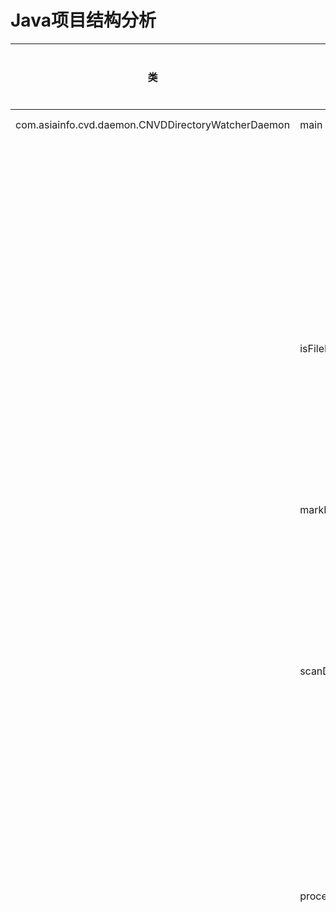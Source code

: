 # Java项目结构分析

| 类 | 方法 | 变量名 | 变量类型 | 变量位置 | 源文件位置 |
|---|------|-------|--------|--------|----------|
| com.asiainfo.cvd.daemon.CNVDDirectoryWatcherDaemon | main | | | | D:\8\src\main\java\com\asiainfo\cvd\daemon\CNVDDirectoryWatcherDaemon.java:33 / 方法:62 |
| | | task | com.asiainfo.cvd.daemon.TimerTask | 局部变量 | 行:73 |
| | | startTime | long | 局部变量 | 行:78 |
| | | timer | com.asiainfo.cvd.daemon.Timer | 局部变量 | 行:87 |
| | isFileProcessed | | | | D:\8\src\main\java\com\asiainfo\cvd\daemon\CNVDDirectoryWatcherDaemon.java:方法:102 |
| | | statusFile | com.asiainfo.cvd.daemon.File | 局部变量 | 行:104 |
| | | processStatus | com.asiainfo.cvd.daemon.Map<String, String> | 局部变量 | 行:108 |
| | markFileStatus | | | | D:\8\src\main\java\com\asiainfo\cvd\daemon\CNVDDirectoryWatcherDaemon.java:方法:119 |
| | | statusFile | com.asiainfo.cvd.daemon.File | 局部变量 | 行:120 |
| | | processStatus | com.asiainfo.cvd.daemon.Map<String, String> | 局部变量 | 行:121 |
| | scanDirectory | | | | D:\8\src\main\java\com\asiainfo\cvd\daemon\CNVDDirectoryWatcherDaemon.java:方法:135 |
| | | directory | com.asiainfo.cvd.daemon.File | 局部变量 | 行:136 |
| | | xmlFiles | com.asiainfo.cvd.daemon.List<File> | 局部变量 | 行:137 |
| | | startTime | long | 局部变量 | 行:143 |
| | processXmlFile | | | | D:\8\src\main\java\com\asiainfo\cvd\daemon\CNVDDirectoryWatcherDaemon.java:方法:153 |
| | | sourceFileNameWithoutSuffix | com.asiainfo.cvd.daemon.String | 局部变量 | 行:154 |
| | | dbf | javax.xml.parsers.DocumentBuilderFactory | 局部变量 | 行:164 |
| | | db | javax.xml.parsers.DocumentBuilder | 局部变量 | 行:165 |
| | | doc | org.w3c.dom.Document | 局部变量 | 行:166 |
| | | vulnerabilities | com.asiainfo.cvd.daemon.List<BoVulnerability> | 局部变量 | 行:168 |
| | | cves | com.asiainfo.cvd.daemon.List<BoVulnerabilityCve> | 局部变量 | 行:169 |
| | | products | com.asiainfo.cvd.daemon.List<BoVulnerabilityProduct> | 局部变量 | 行:170 |
| | | vulnerabilitiesNodeList | org.w3c.dom.NodeList | 局部变量 | 行:173 |
| | | i | int | 局部变量 | 行:175 |
| | | vulnerability | org.w3c.dom.Element | 局部变量 | 行:176 |
| | | number | com.asiainfo.cvd.daemon.String | 局部变量 | 行:179 |
| | | title | com.asiainfo.cvd.daemon.String | 局部变量 | 行:180 |
| | | serverity | com.asiainfo.cvd.daemon.String | 局部变量 | 行:181 |
| | | isEvent | com.asiainfo.cvd.daemon.String | 局部变量 | 行:182 |
| | | submitTime | com.asiainfo.cvd.daemon.String | 局部变量 | 行:183 |
| | | openTime | com.asiainfo.cvd.daemon.String | 局部变量 | 行:184 |
| | | referenceLink | com.asiainfo.cvd.daemon.String | 局部变量 | 行:185 |
| | | formalWay | com.asiainfo.cvd.daemon.String | 局部变量 | 行:186 |
| | | description | com.asiainfo.cvd.daemon.String | 局部变量 | 行:187 |
| | | patchName | com.asiainfo.cvd.daemon.String | 局部变量 | 行:188 |
| | | patchDescription | com.asiainfo.cvd.daemon.String | 局部变量 | 行:189 |
| | | boVulnerability | com.asiainfo.cvd.daemon.BoVulnerability | 局部变量 | 行:192 |
| | | cvesNodeList | org.w3c.dom.NodeList | 局部变量 | 行:209 |
| | | j | int | 局部变量 | 行:210 |
| | | cve | org.w3c.dom.Element | 局部变量 | 行:211 |
| | | cveNumber | com.asiainfo.cvd.daemon.String | 局部变量 | 行:212 |
| | | cveUrl | com.asiainfo.cvd.daemon.String | 局部变量 | 行:213 |
| | | boVulnerabilityCve | com.asiainfo.cvd.daemon.BoVulnerabilityCve | 局部变量 | 行:215 |
| | | productsNodeList | org.w3c.dom.NodeList | 局部变量 | 行:224 |
| | | k | int | 局部变量 | 行:225 |
| | | product | org.w3c.dom.Element | 局部变量 | 行:226 |
| | | name | com.asiainfo.cvd.daemon.String | 局部变量 | 行:227 |
| | | boVulnerabilityProduct | com.asiainfo.cvd.daemon.BoVulnerabilityProduct | 局部变量 | 行:229 |
| | | alertBrief | com.asiainfo.cvd.daemon.VulnerabilityAlertBrief | 局部变量 | 行:247 |
| | | alertList | com.asiainfo.cvd.daemon.List<VulnerabilityAlert> | 局部变量 | 行:250 |
| | | components | com.asiainfo.cvd.daemon.List<BoComponent> | 局部变量 | 行:251 |
| | | filterNames | com.asiainfo.cvd.daemon.List<String> | 局部变量 | 行:254 |
| | | boVulnerabilityProductList2 | com.asiainfo.cvd.daemon.List<BoVulnerabilityProduct> | 局部变量 | 行:257 |
| | | boVulnerability | com.asiainfo.cvd.daemon.BoVulnerability | 局部变量 | 行:262 |
| | | vulnerabilityAlert | com.asiainfo.cvd.daemon.VulnerabilityAlert | 局部变量 | 行:265 |
| | | startTime | long | 局部变量 | 行:287 |
| | backupXMLFileForException | | | | D:\8\src\main\java\com\asiainfo\cvd\daemon\CNVDDirectoryWatcherDaemon.java:方法:310 |
| | | sourceDirectory | com.asiainfo.cvd.daemon.String | 局部变量 | 行:311 |
| | | sourceFileName | com.asiainfo.cvd.daemon.String | 局部变量 | 行:312 |
| | | sourcePath | com.asiainfo.cvd.daemon.String | 局部变量 | 行:313 |
| | | backupDirectory | com.asiainfo.cvd.daemon.String | 局部变量 | 行:314 |
| | | backupPath | com.asiainfo.cvd.daemon.String | 局部变量 | 行:316 |
| | backupXMLFile | | | | D:\8\src\main\java\com\asiainfo\cvd\daemon\CNVDDirectoryWatcherDaemon.java:方法:330 |
| | | backupStartTime | long | 局部变量 | 行:332 |
| | | sourceDirectory | com.asiainfo.cvd.daemon.String | 局部变量 | 行:334 |
| | | sourceFileName | com.asiainfo.cvd.daemon.String | 局部变量 | 行:335 |
| | | sourcePath | com.asiainfo.cvd.daemon.String | 局部变量 | 行:336 |
| | | backupDirectory | com.asiainfo.cvd.daemon.String | 局部变量 | 行:337 |
| | | backupPath | com.asiainfo.cvd.daemon.String | 局部变量 | 行:339 |
| | | backupEndTime | long | 局部变量 | 行:351 |
| | createDirectory | | | | D:\8\src\main\java\com\asiainfo\cvd\daemon\CNVDDirectoryWatcherDaemon.java:方法:360 |
| | | file | com.asiainfo.cvd.daemon.File | 局部变量 | 行:361 |
| | | logger | org.slf4j.Logger | 类字段 | 行:35 |
| | | BASE_DIR | com.asiainfo.cvd.daemon.String | 类字段 | 行:38 |
| | | DIRECTORY_PATH | com.asiainfo.cvd.daemon.String | 类字段 | 行:41 |
| | | DATA_STORE_PATH | com.asiainfo.cvd.daemon.String | 类字段 | 行:44 |
| | | PROCESS_STATUS_FILE | com.asiainfo.cvd.daemon.String | 类字段 | 行:47 |
| | | objectMapper | com.fasterxml.jackson.databind.ObjectMapper | 类字段 | 行:50 |
| | | componentService | com.asiainfo.cvd.service.ComponentService | 类字段 | 行:56 |
| | | vulnerabilityService | com.asiainfo.cvd.service.VulnerabilityService | 类字段 | 行:57 |
| com.asiainfo.cvd.daemon.DataCleanupProcessor | cleanupDataStore | | | | D:\8\src\main\java\com\asiainfo\cvd\daemon\DataCleanupProcessor.java:14 / 方法:20 |
| | | dataStorePath | com.asiainfo.cvd.daemon.Path | 局部变量 | 行:22 |
| | deleteProcessStatus | | | | D:\8\src\main\java\com\asiainfo\cvd\daemon\DataCleanupProcessor.java:方法:48 |
| | | processStatusPath | com.asiainfo.cvd.daemon.Path | 局部变量 | 行:49 |
| | moveBackupFile | | | | D:\8\src\main\java\com\asiainfo\cvd\daemon\DataCleanupProcessor.java:方法:64 |
| | | sourcePath | com.asiainfo.cvd.daemon.Path | 局部变量 | 行:65 |
| | | targetPath | com.asiainfo.cvd.daemon.Path | 局部变量 | 行:66 |
| | moveBackupExceptionFile | | | | D:\8\src\main\java\com\asiainfo\cvd\daemon\DataCleanupProcessor.java:方法:80 |
| | | sourcePath | com.asiainfo.cvd.daemon.Path | 局部变量 | 行:81 |
| | | targetPath | com.asiainfo.cvd.daemon.Path | 局部变量 | 行:82 |
| | performFullCleanup | | | | D:\8\src\main\java\com\asiainfo\cvd\daemon\DataCleanupProcessor.java:方法:99 |
| | main | | | | D:\8\src\main\java\com\asiainfo\cvd\daemon\DataCleanupProcessor.java:方法:110 |
| | | logger | org.slf4j.Logger | 类字段 | 行:15 |
| com.asiainfo.cvd.daemon.EmailListBuilder | initializeIfNeeded | | | | D:\8\src\main\java\com\asiainfo\cvd\daemon\EmailListBuilder.java:20 / 方法:32 |
| | isTestMode | | | | D:\8\src\main\java\com\asiainfo\cvd\daemon\EmailListBuilder.java:方法:50 |
| | parseEmailList | | | | D:\8\src\main\java\com\asiainfo\cvd\daemon\EmailListBuilder.java:方法:62 |
| | getExpertEmails | | | | D:\8\src\main\java\com\asiainfo\cvd\daemon\EmailListBuilder.java:方法:77 |
| | | testEmails | java.util.List<String> | 局部变量 | 行:81 |
| | | expertList | com.asiainfo.cvd.daemon.String | 局部变量 | 行:86 |
| | | expertEmails | java.util.List<String> | 局部变量 | 行:87 |
| | getCcEmails | | | | D:\8\src\main\java\com\asiainfo\cvd\daemon\EmailListBuilder.java:方法:103 |
| | | ccList | com.asiainfo.cvd.daemon.String | 局部变量 | 行:110 |
| | | ccEmails | java.util.List<String> | 局部变量 | 行:111 |
| | | logger | org.slf4j.Logger | 类字段 | 行:21 |
| | | properties | java.util.Properties | 类字段 | 行:22 |
| com.asiainfo.cvd.daemon.NotificationEmailProcessor | process | | | | D:\8\src\main\java\com\asiainfo\cvd\daemon\NotificationEmailProcessor.java:24 / 方法:37 |
| | | mailParam | com.asiainfo.utils.MailParam | 局部变量 | 行:39 |
| | | alertContentTemplateConnection | com.asiainfo.cvd.daemon.AlertContentTemplateConnection | 局部变量 | 行:54 |
| | | overview | com.asiainfo.cvd.daemon.StringBuilder | 局部变量 | 行:61 |
| | | componentDescription | com.asiainfo.cvd.daemon.String | 局部变量 | 行:68 |
| | | alertContentSectionList | java.util.List<AlertContentSection> | 局部变量 | 行:96 |
| | | alertContentTemplate | com.asiainfo.cvd.daemon.AlertContentTemplate | 局部变量 | 行:99 |
| | isEmailSendEnabled | | | | D:\8\src\main\java\com\asiainfo\cvd\daemon\NotificationEmailProcessor.java:方法:131 |
| | | properties | java.util.Properties | 局部变量 | 行:133 |
| | getAlertContentSectionList | | | | D:\8\src\main\java\com\asiainfo\cvd\daemon\NotificationEmailProcessor.java:方法:148 |
| | | alertContentSectionList | java.util.List<AlertContentSection> | 局部变量 | 行:151 |
| | | alertContentSection0 | com.asiainfo.cvd.daemon.AlertContentSection | 局部变量 | 行:154 |
| | | alertContentSection1 | com.asiainfo.cvd.daemon.AlertContentSection | 局部变量 | 行:160 |
| | | alertContentSection2 | com.asiainfo.cvd.daemon.AlertContentSection | 局部变量 | 行:166 |
| | | alertContentSection3 | com.asiainfo.cvd.daemon.AlertContentSection | 局部变量 | 行:172 |
| | | alertContentSection4 | com.asiainfo.cvd.daemon.AlertContentSection | 局部变量 | 行:178 |
| | | alertContentSection5 | com.asiainfo.cvd.daemon.AlertContentSection | 局部变量 | 行:184 |
| | | logger | org.apache.logging.log4j.Logger | 类字段 | 行:26 |
| com.asiainfo.cvd.model.AlertContentSection | getData | | | | D:\8\src\main\java\com\asiainfo\cvd\model\AlertContentSection.java:6 / 方法:18 |
| | getData2 | | | | D:\8\src\main\java\com\asiainfo\cvd\model\AlertContentSection.java:方法:33 |
| | getData1 | | | | D:\8\src\main\java\com\asiainfo\cvd\model\AlertContentSection.java:方法:48 |
| | | newline | com.asiainfo.cvd.model.String | 局部变量 | 行:49 |
| | | sectionName | com.asiainfo.cvd.model.String | 类字段 | 行:10 |
| | | sectionDescription | com.asiainfo.cvd.model.String | 类字段 | 行:12 |
| com.asiainfo.cvd.model.AlertContentTemplate | getData | | | | D:\8\src\main\java\com\asiainfo\cvd\model\AlertContentTemplate.java:8 / 方法:18 |
| | | content | com.asiainfo.cvd.model.StringBuilder | 局部变量 | 行:21 |
| | addVulnerabilityDesc | | | | D:\8\src\main\java\com\asiainfo\cvd\model\AlertContentTemplate.java:方法:36 |
| | addVulnerabilityNumber | | | | D:\8\src\main\java\com\asiainfo\cvd\model\AlertContentTemplate.java:方法:40 |
| | addVulnerabilitySeverity | | | | D:\8\src\main\java\com\asiainfo\cvd\model\AlertContentTemplate.java:方法:44 |
| | addVulnerabilityaffectedVersion | | | | D:\8\src\main\java\com\asiainfo\cvd\model\AlertContentTemplate.java:方法:48 |
| | addVulnerabilityRemediationAdvice | | | | D:\8\src\main\java\com\asiainfo\cvd\model\AlertContentTemplate.java:方法:52 |
| | | title | com.asiainfo.cvd.model.String | 类字段 | 行:11 |
| | | subTitle | com.asiainfo.cvd.model.String | 类字段 | 行:14 |
| | | alertContentSectionList | java.util.List<AlertContentSection> | 类字段 | 行:16 |
| com.asiainfo.cvd.model.AlertContentTemplateConnection | addAlertContentTemplate | | | | D:\8\src\main\java\com\asiainfo\cvd\model\AlertContentTemplateConnection.java:8 / 方法:21 |
| | getData | | | | D:\8\src\main\java\com\asiainfo\cvd\model\AlertContentTemplateConnection.java:方法:25 |
| | | content | com.asiainfo.cvd.model.StringBuilder | 局部变量 | 行:28 |
| | | recipient | com.asiainfo.cvd.model.String | 类字段 | 行:11 |
| | | brief | com.asiainfo.cvd.model.String | 类字段 | 行:13 |
| | | overview | com.asiainfo.cvd.model.String | 类字段 | 行:15 |
| | | alertContentTemplateList | java.util.List<AlertContentTemplate> | 类字段 | 行:17 |
| | | endingFragment | com.asiainfo.cvd.model.String | 类字段 | 行:19 |
| com.asiainfo.cvd.model.BoComponent | | id | com.asiainfo.cvd.model.Long | 类字段 | D:\8\src\main\java\com\asiainfo\cvd\model\BoComponent.java:8 / 字段:10 |
| | | componentName | com.asiainfo.cvd.model.String | 类字段 | 行:11 |
| | | componentDescribe | com.asiainfo.cvd.model.String | 类字段 | 行:12 |
| | | useCount | com.asiainfo.cvd.model.Long | 类字段 | 行:13 |
| | | useCountExcludeBss | com.asiainfo.cvd.model.Long | 类字段 | 行:14 |
| | | belongDirectoryName | com.asiainfo.cvd.model.String | 类字段 | 行:15 |
| | | belongDirectoryId | com.asiainfo.cvd.model.Long | 类字段 | 行:16 |
| | | officialLink | com.asiainfo.cvd.model.String | 类字段 | 行:18 |
| | | sourceCodeLink | com.asiainfo.cvd.model.String | 类字段 | 行:19 |
| | | lastVersion | com.asiainfo.cvd.model.String | 类字段 | 行:20 |
| | | lastModifiedDate | java.time.LocalDateTime | 类字段 | 行:21 |
| | | licenseType | com.asiainfo.cvd.model.String | 类字段 | 行:23 |
| | | vendor | com.asiainfo.cvd.model.String | 类字段 | 行:24 |
| | | vendorCountry | com.asiainfo.cvd.model.String | 类字段 | 行:25 |
| | | cveProductName | com.asiainfo.cvd.model.String | 类字段 | 行:26 |
| | | riskType | com.asiainfo.cvd.model.String | 类字段 | 行:30 |
| | | influenceType | com.asiainfo.cvd.model.String | 类字段 | 行:31 |
| | | replaceSolution | com.asiainfo.cvd.model.String | 类字段 | 行:32 |
| | | componentVersion | com.asiainfo.cvd.model.String | 类字段 | 行:33 |
| | | componentStatus | com.asiainfo.cvd.model.String | 类字段 | 行:34 |
| com.asiainfo.cvd.model.BoVulnerability | | id | com.asiainfo.cvd.model.Long | 类字段 | D:\8\src\main\java\com\asiainfo\cvd\model\BoVulnerability.java:5 / 字段:8 |
| | | fileName | com.asiainfo.cvd.model.String | 类字段 | 行:9 |
| | | number | com.asiainfo.cvd.model.String | 类字段 | 行:10 |
| | | title | com.asiainfo.cvd.model.String | 类字段 | 行:11 |
| | | serverity | com.asiainfo.cvd.model.String | 类字段 | 行:12 |
| | | isEvent | com.asiainfo.cvd.model.String | 类字段 | 行:13 |
| | | submitTime | com.asiainfo.cvd.model.String | 类字段 | 行:14 |
| | | openTime | com.asiainfo.cvd.model.String | 类字段 | 行:15 |
| | | referenceLink | com.asiainfo.cvd.model.String | 类字段 | 行:16 |
| | | formalWay | com.asiainfo.cvd.model.String | 类字段 | 行:17 |
| | | description | com.asiainfo.cvd.model.String | 类字段 | 行:18 |
| | | patchName | com.asiainfo.cvd.model.String | 类字段 | 行:19 |
| | | patchDescription | com.asiainfo.cvd.model.String | 类字段 | 行:20 |
| com.asiainfo.cvd.model.BoVulnerabilityCve | | id | com.asiainfo.cvd.model.Long | 类字段 | D:\8\src\main\java\com\asiainfo\cvd\model\BoVulnerabilityCve.java:5 / 字段:8 |
| | | fileName | com.asiainfo.cvd.model.String | 类字段 | 行:9 |
| | | cnvdNumber | com.asiainfo.cvd.model.String | 类字段 | 行:10 |
| | | cveNumber | com.asiainfo.cvd.model.String | 类字段 | 行:11 |
| | | cveUrl | com.asiainfo.cvd.model.String | 类字段 | 行:12 |
| com.asiainfo.cvd.model.BoVulnerabilityProduct | | id | com.asiainfo.cvd.model.Long | 类字段 | D:\8\src\main\java\com\asiainfo\cvd\model\BoVulnerabilityProduct.java:5 / 字段:8 |
| | | fileName | com.asiainfo.cvd.model.String | 类字段 | 行:9 |
| | | cnvdNumber | com.asiainfo.cvd.model.String | 类字段 | 行:10 |
| | | product | com.asiainfo.cvd.model.String | 类字段 | 行:11 |
| com.asiainfo.cvd.model.Counter | increment | | | | D:\8\src\main\java\com\asiainfo\cvd\model\Counter.java:3 / 方法:10 |
| | getCount | | | | D:\8\src\main\java\com\asiainfo\cvd\model\Counter.java:方法:15 |
| | getRawCount | | | | D:\8\src\main\java\com\asiainfo\cvd\model\Counter.java:方法:20 |
| | addZero | | | | D:\8\src\main\java\com\asiainfo\cvd\model\Counter.java:方法:25 |
| | | numberString | com.asiainfo.cvd.model.String | 局部变量 | 行:26 |
| com.asiainfo.cvd.model.VulnerabilityAlert | | sourceFileNameWithoutSuffix | com.asiainfo.cvd.model.String | 类字段 | D:\8\src\main\java\com\asiainfo\cvd\model\VulnerabilityAlert.java:6 / 字段:10 |
| | | component | com.asiainfo.cvd.model.String | 类字段 | 行:11 |
| | | cnvdNumber | com.asiainfo.cvd.model.String | 类字段 | 行:12 |
| | | cveNumber | com.asiainfo.cvd.model.String | 类字段 | 行:13 |
| | | title | com.asiainfo.cvd.model.String | 类字段 | 行:14 |
| | | description | com.asiainfo.cvd.model.String | 类字段 | 行:15 |
| | | Severity | com.asiainfo.cvd.model.String | 类字段 | 行:16 |
| | | openTime | com.asiainfo.cvd.model.String | 类字段 | 行:17 |
| | | affectedVersion | com.asiainfo.cvd.model.String | 类字段 | 行:18 |
| | | remediationAdvice | com.asiainfo.cvd.model.String | 类字段 | 行:19 |
| com.asiainfo.cvd.model.VulnerabilityAlertBrief | appendComponent | | | | D:\8\src\main\java\com\asiainfo\cvd\model\VulnerabilityAlertBrief.java:8 / 方法:21 |
| | getData | | | | D:\8\src\main\java\com\asiainfo\cvd\model\VulnerabilityAlertBrief.java:方法:25 |
| | | brief | com.asiainfo.cvd.model.StringBuilder | 局部变量 | 行:27 |
| | | issuingOrganization | com.asiainfo.cvd.model.String | 类字段 | 行:11 |
| | | reportingCycle | com.asiainfo.cvd.model.String | 类字段 | 行:13 |
| | | componentScope | java.util.concurrent.ConcurrentHashMap<String, String> | 类字段 | 行:15 |
| | | dataSources | com.asiainfo.cvd.model.String | 类字段 | 行:17 |
| | | CNVD_AND_CVE | com.asiainfo.cvd.model.String | 类字段 | 行:19 |
| com.asiainfo.cvd.model.VulnerabilityDefinitions | | CVE_NUMBER | com.asiainfo.cvd.model.String | 类字段 | D:\8\src\main\java\com\asiainfo\cvd\model\VulnerabilityDefinitions.java:3 / 字段:5 |
| | | VULNERABILITY_TITLE | com.asiainfo.cvd.model.String | 类字段 | 行:6 |
| | | COMPONENT | com.asiainfo.cvd.model.String | 类字段 | 行:7 |
| | | CNVD_NUMBER | com.asiainfo.cvd.model.String | 类字段 | 行:8 |
| | | VULNERABILITY_DESC | com.asiainfo.cvd.model.String | 类字段 | 行:9 |
| | | VULNERABILITY_SEVERITY | com.asiainfo.cvd.model.String | 类字段 | 行:10 |
| | | AFFECTED_VERSION | com.asiainfo.cvd.model.String | 类字段 | 行:11 |
| | | REMEDIATION_ADVICE | com.asiainfo.cvd.model.String | 类字段 | 行:12 |
| com.asiainfo.cvd.service.ComponentService | readComponentsFromExcel | | | | D:\8\src\main\java\com\asiainfo\cvd\service\ComponentService.java:15 / 方法:30 |
| | | components | com.asiainfo.cvd.service.List<BoComponent> | 局部变量 | 行:31 |
| | | configFile | com.asiainfo.cvd.service.File | 局部变量 | 行:33 |
| | | sheet | com.asiainfo.cvd.service.Sheet | 局部变量 | 行:41 |
| | | rowIterator | com.asiainfo.cvd.service.Iterator<Row> | 局部变量 | 行:43 |
| | | row | com.asiainfo.cvd.service.Row | 局部变量 | 行:49 |
| | | component | com.asiainfo.cvd.model.BoComponent | 局部变量 | 行:50 |
| | | dateStr | com.asiainfo.cvd.service.String | 局部变量 | 行:65 |
| | | dateTime | java.time.LocalDateTime | 局部变量 | 行:66 |
| | getStringValue | | | | D:\8\src\main\java\com\asiainfo\cvd\service\ComponentService.java:方法:116 |
| | getIntValue | | | | D:\8\src\main\java\com\asiainfo\cvd\service\ComponentService.java:方法:135 |
| | readComponentFilterNameList | | | | D:\8\src\main\java\com\asiainfo\cvd\service\ComponentService.java:方法:156 |
| | | filterNames | com.asiainfo.cvd.service.List<String> | 局部变量 | 行:157 |
| | | configFile | com.asiainfo.cvd.service.File | 局部变量 | 行:160 |
| | | sheet | com.asiainfo.cvd.service.Sheet | 局部变量 | 行:169 |
| | | rowIterator | com.asiainfo.cvd.service.Iterator<Row> | 局部变量 | 行:171 |
| | | row | com.asiainfo.cvd.service.Row | 局部变量 | 行:177 |
| | | currentComponentName | com.asiainfo.cvd.service.String | 局部变量 | 行:178 |
| | | filterName | com.asiainfo.cvd.service.String | 局部变量 | 行:179 |
| | | logger | org.slf4j.Logger | 类字段 | 行:16 |
| | | BASE_DIR | com.asiainfo.cvd.service.String | 类字段 | 行:19 |
| | | COMPONENTS_CONFIG_PATH | com.asiainfo.cvd.service.String | 类字段 | 行:22 |
| | | COMPONENT_FILTERS_PATH | com.asiainfo.cvd.service.String | 类字段 | 行:25 |
| com.asiainfo.cvd.service.VulnerabilityService | saveVulnerabilityData | | | | D:\8\src\main\java\com\asiainfo\cvd\service\VulnerabilityService.java:19 / 方法:31 |
| | | datePath | com.asiainfo.cvd.service.String | 局部变量 | 行:34 |
| | | storePath | com.asiainfo.cvd.service.String | 局部变量 | 行:35 |
| | | vulnFile | java.io.File | 局部变量 | 行:39 |
| | | cveFile | java.io.File | 局部变量 | 行:43 |
| | | productFile | java.io.File | 局部变量 | 行:47 |
| | readVulnerability | | | | D:\8\src\main\java\com\asiainfo\cvd\service\VulnerabilityService.java:方法:56 |
| | | dateDirs | java.io.File[] | 局部变量 | 行:57 |
| | | vulnFiles | java.io.File[] | 局部变量 | 行:60 |
| | | vulnerabilities | java.util.List<BoVulnerability> | 局部变量 | 行:63 |
| | | found | java.util.Optional<BoVulnerability> | 局部变量 | 行:65 |
| | readVulnerabilityProducts | | | | D:\8\src\main\java\com\asiainfo\cvd\service\VulnerabilityService.java:方法:81 |
| | | datePath | com.asiainfo.cvd.service.String | 局部变量 | 行:82 |
| | | storePath | com.asiainfo.cvd.service.String | 局部变量 | 行:83 |
| | | productFile | java.io.File | 局部变量 | 行:84 |
| | | allProducts | java.util.List<BoVulnerabilityProduct> | 局部变量 | 行:90 |
| | eliminateDuplicate | | | | D:\8\src\main\java\com\asiainfo\cvd\service\VulnerabilityService.java:方法:102 |
| | | counter | com.asiainfo.cvd.service.Counter | 局部变量 | 行:103 |
| | | sourceFileNameWithoutSuffix | com.asiainfo.cvd.service.String | 局部变量 | 行:109 |
| | | component | com.asiainfo.cvd.service.String | 局部变量 | 行:110 |
| | | cnvdNumber | com.asiainfo.cvd.service.String | 局部变量 | 行:111 |
| | | cveNumber | com.asiainfo.cvd.service.String | 局部变量 | 行:112 |
| | | title | com.asiainfo.cvd.service.String | 局部变量 | 行:113 |
| | | description | com.asiainfo.cvd.service.String | 局部变量 | 行:114 |
| | | severity | com.asiainfo.cvd.service.String | 局部变量 | 行:115 |
| | | openTime | com.asiainfo.cvd.service.String | 局部变量 | 行:116 |
| | | affectedVersions | com.asiainfo.cvd.service.String | 局部变量 | 行:117 |
| | | remediationAdvice | com.asiainfo.cvd.service.String | 局部变量 | 行:120 |
| | vulnerabilityCveJoin | | | | D:\8\src\main\java\com\asiainfo\cvd\service\VulnerabilityService.java:方法:130 |
| | printBoVulnerabilityProductList | | | | D:\8\src\main\java\com\asiainfo\cvd\service\VulnerabilityService.java:方法:140 |
| | | counter | com.asiainfo.cvd.service.Counter | 局部变量 | 行:141 |
| | createDirectoryIfNotExists | | | | D:\8\src\main\java\com\asiainfo\cvd\service\VulnerabilityService.java:方法:148 |
| | | file | java.io.File | 局部变量 | 行:149 |
| | | logger | org.slf4j.Logger | 类字段 | 行:20 |
| | | objectMapper | com.fasterxml.jackson.databind.ObjectMapper | 类字段 | 行:21 |
| | | dataStorePath | com.asiainfo.cvd.service.String | 类字段 | 行:22 |
| com.asiainfo.utils.ConfigurationExporter | exportAllConfigurations | | | | D:\8\src\main\java\com\asiainfo\utils\ConfigurationExporter.java:16 / 方法:35 |
| | exportComponents | | | | D:\8\src\main\java\com\asiainfo\utils\ConfigurationExporter.java:方法:50 |
| | | components | com.asiainfo.utils.List<BoComponent> | 局部变量 | 行:51 |
| | | sql | com.asiainfo.utils.String | 局部变量 | 行:53 |
| | | component | com.asiainfo.cvd.model.BoComponent | 局部变量 | 行:58 |
| | | componentsFile | java.io.File | 局部变量 | 行:67 |
| | exportComponentFilters | | | | D:\8\src\main\java\com\asiainfo\utils\ConfigurationExporter.java:方法:75 |
| | | sql | com.asiainfo.utils.String | 局部变量 | 行:76 |
| | | filterMap | com.asiainfo.utils.Map<String> | 局部变量 | 行:77 |
| | | componentName | com.asiainfo.utils.String | 局部变量 | 行:83 |
| | | filterName | com.asiainfo.utils.String | 局部变量 | 行:84 |
| | | componentName | com.asiainfo.utils.String | 局部变量 | 行:93 |
| | | filters | com.asiainfo.utils.List<String> | 局部变量 | 行:94 |
| | | filterFile | java.io.File | 局部变量 | 行:96 |
| | createConfigDirectory | | | | D:\8\src\main\java\com\asiainfo\utils\ConfigurationExporter.java:方法:105 |
| | | configDir | java.io.File | 局部变量 | 行:106 |
| | main | | | | D:\8\src\main\java\com\asiainfo\utils\ConfigurationExporter.java:方法:115 |
| | | dbUrl | com.asiainfo.utils.String | 局部变量 | 行:116 |
| | | dbUser | com.asiainfo.utils.String | 局部变量 | 行:117 |
| | | dbPassword | com.asiainfo.utils.String | 局部变量 | 行:118 |
| | | exporter | com.asiainfo.utils.ConfigurationExporter | 局部变量 | 行:121 |
| | | CONFIG_DIR | com.asiainfo.utils.String | 类字段 | 行:18 |
| | | objectMapper | com.fasterxml.jackson.databind.ObjectMapper | 类字段 | 行:19 |
| | | dbUrl | com.asiainfo.utils.String | 类字段 | 行:22 |
| | | dbUser | com.asiainfo.utils.String | 类字段 | 行:23 |
| | | dbPassword | com.asiainfo.utils.String | 类字段 | 行:24 |
| com.asiainfo.utils.DataExporter | exportAllToExcel | | | | D:\8\src\main\java\com\asiainfo\utils\DataExporter.java:17 / 方法:33 |
| | | timestamp | com.asiainfo.utils.String | 局部变量 | 行:38 |
| | | excelFileName | com.asiainfo.utils.String | 局部变量 | 行:39 |
| | | excelFile | java.io.File | 局部变量 | 行:40 |
| | | conn | com.asiainfo.utils.Connection | 局部变量 | 行:44 |
| | exportComponentsToSheet | | | | D:\8\src\main\java\com\asiainfo\utils\DataExporter.java:方法:64 |
| | | sheet | com.asiainfo.utils.Sheet | 局部变量 | 行:65 |
| | | headerStyle | com.asiainfo.utils.CellStyle | 局部变量 | 行:68 |
| | | headerRow | com.asiainfo.utils.Row | 局部变量 | 行:71 |
| | | headers | com.asiainfo.utils.String[] | 局部变量 | 行:72 |
| | | i | int | 局部变量 | 行:81 |
| | | cell | com.asiainfo.utils.Cell | 局部变量 | 行:82 |
| | | sql | com.asiainfo.utils.String | 局部变量 | 行:88 |
| | | rowNum | int | 局部变量 | 行:98 |
| | | row | com.asiainfo.utils.Row | 局部变量 | 行:100 |
| | | i | int | 局部变量 | 行:135 |
| | exportFiltersToSheet | | | | D:\8\src\main\java\com\asiainfo\utils\DataExporter.java:方法:144 |
| | | sheet | com.asiainfo.utils.Sheet | 局部变量 | 行:145 |
| | | headerStyle | com.asiainfo.utils.CellStyle | 局部变量 | 行:148 |
| | | headerRow | com.asiainfo.utils.Row | 局部变量 | 行:151 |
| | | headers | com.asiainfo.utils.String[] | 局部变量 | 行:152 |
| | | i | int | 局部变量 | 行:155 |
| | | cell | com.asiainfo.utils.Cell | 局部变量 | 行:156 |
| | | sql | com.asiainfo.utils.String | 局部变量 | 行:162 |
| | | rowNum | int | 局部变量 | 行:166 |
| | | row | com.asiainfo.utils.Row | 局部变量 | 行:168 |
| | | i | int | 局部变量 | 行:175 |
| | getStringValue | | | | D:\8\src\main\java\com\asiainfo\utils\DataExporter.java:方法:184 |
| | | value | com.asiainfo.utils.Object | 局部变量 | 行:185 |
| | createHeaderStyle | | | | D:\8\src\main\java\com\asiainfo\utils\DataExporter.java:方法:192 |
| | | style | com.asiainfo.utils.CellStyle | 局部变量 | 行:193 |
| | | font | com.asiainfo.utils.Font | 局部变量 | 行:206 |
| | createExportDirectory | | | | D:\8\src\main\java\com\asiainfo\utils\DataExporter.java:方法:219 |
| | | exportDir | java.io.File | 局部变量 | 行:220 |
| | main | | | | D:\8\src\main\java\com\asiainfo\utils\DataExporter.java:方法:229 |
| | | dbUrl | com.asiainfo.utils.String | 局部变量 | 行:230 |
| | | dbUser | com.asiainfo.utils.String | 局部变量 | 行:231 |
| | | dbPassword | com.asiainfo.utils.String | 局部变量 | 行:232 |
| | | exporter | com.asiainfo.utils.DataExporter | 局部变量 | 行:235 |
| | | EXPORT_DIR | com.asiainfo.utils.String | 类字段 | 行:19 |
| | | dbUrl | com.asiainfo.utils.String | 类字段 | 行:20 |
| | | dbUser | com.asiainfo.utils.String | 类字段 | 行:21 |
| | | dbPassword | com.asiainfo.utils.String | 类字段 | 行:22 |
| com.asiainfo.utils.ExcelTemplateGenerator | generateComponentsTemplate | | | | D:\8\src\main\java\com\asiainfo\utils\ExcelTemplateGenerator.java:14 / 方法:19 |
| | | sheet | com.asiainfo.utils.Sheet | 局部变量 | 行:21 |
| | | headerRow | com.asiainfo.utils.Row | 局部变量 | 行:24 |
| | | headers | com.asiainfo.utils.String[] | 局部变量 | 行:25 |
| | | headerStyle | com.asiainfo.utils.CellStyle | 局部变量 | 行:36 |
| | | i | int | 局部变量 | 行:39 |
| | | cell | com.asiainfo.utils.Cell | 局部变量 | 行:40 |
| | generateComponentFiltersTemplate | | | | D:\8\src\main\java\com\asiainfo\utils\ExcelTemplateGenerator.java:方法:56 |
| | | sheet | com.asiainfo.utils.Sheet | 局部变量 | 行:58 |
| | | headerRow | com.asiainfo.utils.Row | 局部变量 | 行:61 |
| | | headers | com.asiainfo.utils.String[] | 局部变量 | 行:62 |
| | | headerStyle | com.asiainfo.utils.CellStyle | 局部变量 | 行:67 |
| | | i | int | 局部变量 | 行:70 |
| | | cell | com.asiainfo.utils.Cell | 局部变量 | 行:71 |
| | createHeaderStyle | | | | D:\8\src\main\java\com\asiainfo\utils\ExcelTemplateGenerator.java:方法:87 |
| | | style | com.asiainfo.utils.CellStyle | 局部变量 | 行:88 |
| | | font | com.asiainfo.utils.Font | 局部变量 | 行:101 |
| | main | | | | D:\8\src\main\java\com\asiainfo\utils\ExcelTemplateGenerator.java:方法:111 |
| | | configDir | java.io.File | 局部变量 | 行:114 |
| com.asiainfo.utils.MailConfig | | transport | javax.mail.Transport | 类字段 | D:\8\src\main\java\com\asiainfo\utils\MailConfig.java:10 / 字段:13 |
| | | session | javax.mail.Session | 类字段 | 行:14 |
| | | properties | java.util.Properties | 类字段 | 行:15 |
| | | mimeMessage | javax.mail.internet.MimeMessage | 类字段 | 行:16 |
| com.asiainfo.utils.MailParam | | tos | java.util.List<String> | 类字段 | D:\8\src\main\java\com\asiainfo\utils\MailParam.java:9 / 字段:16 |
| | | ccs | java.util.List<String> | 类字段 | 行:21 |
| | | title | com.asiainfo.utils.String | 类字段 | 行:26 |
| | | content | com.asiainfo.utils.String | 类字段 | 行:32 |
| | | attachmentName | com.asiainfo.utils.String | 类字段 | 行:37 |
| | | attachment |  | 类字段 | 行:42 |
| com.asiainfo.utils.MailUtil | sendPdfToPicture | | | | D:\8\src\main\java\com\asiainfo\utils\MailUtil.java:22 / 方法:35 |
| | sendText | | | | D:\8\src\main\java\com\asiainfo\utils\MailUtil.java:方法:51 |
| | send | | | | D:\8\src\main\java\com\asiainfo\utils\MailUtil.java:方法:55 |
| | | mailConfig | com.asiainfo.utils.MailConfig | 局部变量 | 行:59 |
| | | message | com.asiainfo.utils.MimeMessage | 局部变量 | 行:60 |
| | | ts | com.asiainfo.utils.Transport | 局部变量 | 行:61 |
| | | nick | com.asiainfo.utils.String | 局部变量 | 行:65 |
| | | toList | com.asiainfo.utils.List<String> | 局部变量 | 行:71 |
| | | ccList | com.asiainfo.utils.List<String> | 局部变量 | 行:84 |
| | | formDataJsonObject | com.asiainfo.utils.HashMap<String, Object> | 局部变量 | 行:99 |
| | | emailContent | com.asiainfo.utils.String | 局部变量 | 行:101 |
| | | mp | com.asiainfo.utils.MimeMultipart | 局部变量 | 行:104 |
| | | text | com.asiainfo.utils.MimeBodyPart | 局部变量 | 行:105 |
| | | attach | com.asiainfo.utils.MimeBodyPart | 局部变量 | 行:109 |
| | | imageOutputStreamList | com.asiainfo.utils.List<ByteArrayOutputStream> | 局部变量 | 行:113 |
| | | imageList | com.asiainfo.utils.List<MimeBodyPart> | 局部变量 | 行:115 |
| | | sb | com.asiainfo.utils.StringBuilder | 局部变量 | 行:117 |
| | | i | int | 局部变量 | 行:118 |
| | | image | com.asiainfo.utils.MimeBodyPart | 局部变量 | 行:120 |
| | | imageDataSource | javax.mail.util.ByteArrayDataSource | 局部变量 | 行:121 |
| | | imageDh | javax.activation.DataHandler | 局部变量 | 行:124 |
| | | mmTextImage | com.asiainfo.utils.MimeMultipart | 局部变量 | 行:141 |
| | | textImage | com.asiainfo.utils.MimeBodyPart | 局部变量 | 行:150 |
| | | attach | com.asiainfo.utils.MimeBodyPart | 局部变量 | 行:158 |
| | | invalidAddresses | com.asiainfo.utils.Address[] | 局部变量 | 行:175 |
| | | validUnsentAddresses | com.asiainfo.utils.Address[] | 局部变量 | 行:178 |
| | getAttach | | | | D:\8\src\main\java\com\asiainfo\utils\MailUtil.java:方法:198 |
| | | attach | com.asiainfo.utils.MimeBodyPart | 局部变量 | 行:199 |
| | | rawData | javax.mail.util.ByteArrayDataSource | 局部变量 | 行:200 |
| | | dh | javax.activation.DataHandler | 局部变量 | 行:201 |
| | getEmailBean | | | | D:\8\src\main\java\com\asiainfo\utils\MailUtil.java:方法:207 |
| | | prop | com.asiainfo.utils.Properties | 局部变量 | 行:209 |
| | | session | com.asiainfo.utils.Session | 局部变量 | 行:214 |
| | | ts | com.asiainfo.utils.Transport | 局部变量 | 行:215 |
| | | host | com.asiainfo.utils.String | 局部变量 | 行:218 |
| | | username | com.asiainfo.utils.String | 局部变量 | 行:220 |
| | | password | com.asiainfo.utils.String | 局部变量 | 行:222 |
| | | mailConfig | com.asiainfo.utils.MailConfig | 局部变量 | 行:241 |
| | getEmailConfig | | | | D:\8\src\main\java\com\asiainfo\utils\MailUtil.java:方法:249 |
| | | map | com.asiainfo.utils.Map<String, String> | 局部变量 | 行:250 |
| | replace | | | | D:\8\src\main\java\com\asiainfo\utils\MailUtil.java:方法:301 |
| | | sb | com.asiainfo.utils.StringBuffer | 局部变量 | 行:302 |
| | | m | java.util.regex.Matcher | 局部变量 | 行:304 |
| | | param | com.asiainfo.utils.String | 局部变量 | 行:306 |
| | | value | com.asiainfo.utils.Object | 局部变量 | 行:307 |
| | | MACRO_PATTERN | java.util.regex.Pattern | 类字段 | 行:25 |
| com.asiainfo.utils.PdfUtil | pdf2png | | | | D:\8\src\main\java\com\asiainfo\utils\PdfUtil.java:20 / 方法:33 |
| | | file | java.io.File | 局部变量 | 行:35 |
| | | doc | org.apache.pdfbox.pdmodel.PDDocument | 局部变量 | 行:37 |
| | | renderer | org.apache.pdfbox.rendering.PDFRenderer | 局部变量 | 行:38 |
| | | pageCount | int | 局部变量 | 行:39 |
| | | i | int | 局部变量 | 行:40 |
| | | image | java.awt.image.BufferedImage | 局部变量 | 行:41 |
| | pdf2png | | | | D:\8\src\main\java\com\asiainfo\utils\PdfUtil.java:方法:55 |
| | | doc | org.apache.pdfbox.pdmodel.PDDocument | 局部变量 | 行:58 |
| | | renderer | org.apache.pdfbox.rendering.PDFRenderer | 局部变量 | 行:59 |
| | | pageCount | int | 局部变量 | 行:60 |
| | | imageList | java.util.List<ByteArrayOutputStream> | 局部变量 | 行:61 |
| | | currentSize |  | 局部变量 | 行:62 |
| | | i | int | 局部变量 | 行:63 |
| | | image | java.awt.image.BufferedImage | 局部变量 | 行:64 |
| | | outStream | java.io.ByteArrayOutputStream | 局部变量 | 行:66 |
| | | MAX_PIC_SIZE_BYTES | com.asiainfo.utils.Integer | 类字段 | 行:24 |
| com.asiainfo.utils.TimestampUtils | timestampToDateTimeString | | | | D:\8\src\main\java\com\asiainfo\utils\TimestampUtils.java:7 / 方法:17 |
| | | sdf |  | 局部变量 | 行:18 |
| | timestampToDateTimeString2 | | | | D:\8\src\main\java\com\asiainfo\utils\TimestampUtils.java:方法:22 |
| | timestampToDateTimeString | | | | D:\8\src\main\java\com\asiainfo\utils\TimestampUtils.java:方法:26 |
| | | sdf |  | 局部变量 | 行:27 |
| | dateTimeStringToTimestamp | | | | D:\8\src\main\java\com\asiainfo\utils\TimestampUtils.java:方法:31 |
| | dateTimeStringToDate | | | | D:\8\src\main\java\com\asiainfo\utils\TimestampUtils.java:方法:35 |
| | | sdf |  | 局部变量 | 行:36 |
| | dateTimeStringToDate | | | | D:\8\src\main\java\com\asiainfo\utils\TimestampUtils.java:方法:40 |
| | | sdf |  | 局部变量 | 行:41 |
| | dateToTimestamp | | | | D:\8\src\main\java\com\asiainfo\utils\TimestampUtils.java:方法:45 |
| | | dateTimePattern | com.asiainfo.utils.String | 类字段 | 行:9 |
| | | dateTimePattern2 | com.asiainfo.utils.String | 类字段 | 行:10 |
| | | DATE_PATTERN | com.asiainfo.utils.String | 类字段 | 行:11 |
| | | DATE_TIME_PATTERN | com.asiainfo.utils.String | 类字段 | 行:12 |
| com.asiainfo.utils.XMLFilesUtils | collectXMLFiles | | | | D:\8\src\main\java\com\asiainfo\utils\XMLFilesUtils.java:9 / 方法:11 |
| | | files | java.io.File[] | 局部变量 | 行:12 |
| | getStringFromXmlElement | | | | D:\8\src\main\java\com\asiainfo\utils\XMLFilesUtils.java:方法:30 |
| | | tagValue | com.asiainfo.utils.String | 局部变量 | 行:31 |
| | | numberElement | org.w3c.dom.Element | 局部变量 | 行:32 |
| com.asiainfo.verify.ExtractCharacters | main | | | | D:\8\src\main\java\com\asiainfo\verify\ExtractCharacters.java:5 / 方法:6 |
| | | input | com.asiainfo.verify.String | 局部变量 | 行:8 |
| | | pattern | com.asiainfo.verify.Pattern | 局部变量 | 行:13 |
| | | matcher | com.asiainfo.verify.Matcher | 局部变量 | 行:22 |
| | | extractedCharacters | com.asiainfo.verify.String | 局部变量 | 行:25 |
| com.asiainfo.verify.ExtractContent | main | | | | D:\8\src\main\java\com\asiainfo\verify\ExtractContent.java:5 / 方法:6 |
| | | input1 | com.asiainfo.verify.String | 局部变量 | 行:8 |
| | | input2 | com.asiainfo.verify.String | 局部变量 | 行:9 |
| | | pattern | com.asiainfo.verify.Pattern | 局部变量 | 行:12 |
| | | matcher1 | com.asiainfo.verify.Matcher | 局部变量 | 行:13 |
| | | matcher2 | com.asiainfo.verify.Matcher | 局部变量 | 行:14 |
| | | extractedCharacters | com.asiainfo.verify.String | 局部变量 | 行:17 |
| | | extractedCharacters | com.asiainfo.verify.String | 局部变量 | 行:23 |
| com.asiainfo.verify.RemoveSpecialCharacters | removeCharacters | | | | D:\8\src\main\java\com\asiainfo\verify\RemoveSpecialCharacters.java:3 / 方法:4 |
| | main | | | | D:\8\src\main\java\com\asiainfo\verify\RemoveSpecialCharacters.java:方法:9 |
| | | input | com.asiainfo.verify.String | 局部变量 | 行:10 |
| | | result | com.asiainfo.verify.String | 局部变量 | 行:11 |
| com.asiainfo.verify.SendEmail | main | | | | D:\8\src\main\java\com\asiainfo\verify\SendEmail.java:10 / 方法:12 |
| | | mailParam | com.asiainfo.utils.MailParam | 局部变量 | 行:14 |
| | | emailTo | java.util.ArrayList<String> | 局部变量 | 行:16 |
| | | content1 | com.asiainfo.verify.String | 局部变量 | 行:31 |
| | | content2 | com.asiainfo.verify.String | 局部变量 | 行:37 |
| com.asiainfo.verify.SendEmail2 | main | | | | D:\8\src\main\java\com\asiainfo\verify\SendEmail2.java:15 / 方法:17 |
| | | mailParam | com.asiainfo.utils.MailParam | 局部变量 | 行:19 |
| | | emailTo | java.util.ArrayList<String> | 局部变量 | 行:21 |
| | | alertContentTemplateConnection | com.asiainfo.cvd.model.AlertContentTemplateConnection | 局部变量 | 行:29 |
| | | alertContentSectionList | java.util.List<AlertContentSection> | 局部变量 | 行:33 |
| | | alertContentTemplate1 | com.asiainfo.cvd.model.AlertContentTemplate | 局部变量 | 行:35 |
| | | alertContentTemplate2 | com.asiainfo.cvd.model.AlertContentTemplate | 局部变量 | 行:43 |
| | getAlertContentSectionList | | | | D:\8\src\main\java\com\asiainfo\verify\SendEmail2.java:方法:58 |
| | | alertContentSectionList | java.util.List<AlertContentSection> | 局部变量 | 行:60 |
| | | alertContentSection1 | com.asiainfo.cvd.model.AlertContentSection | 局部变量 | 行:62 |
| | | alertContentSection2 | com.asiainfo.cvd.model.AlertContentSection | 局部变量 | 行:67 |
